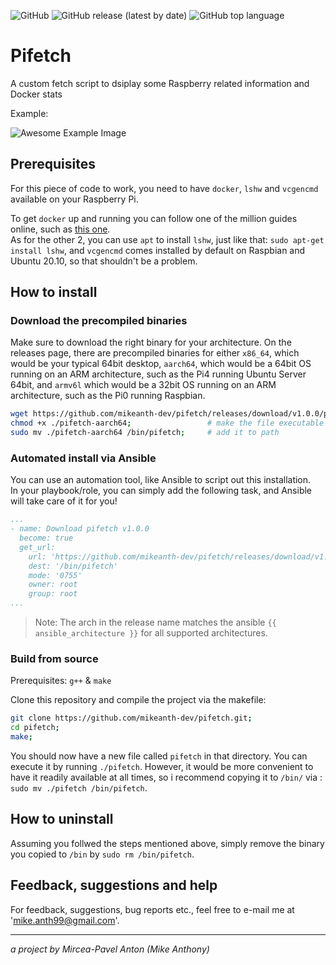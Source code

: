 
![GitHub](https://img.shields.io/github/license/mikeanth-dev/pifetch?style=for-the-badge)
![GitHub release (latest by date)](https://img.shields.io/github/v/release/mikeanth-dev/pifetch?style=for-the-badge)
![GitHub top language](https://img.shields.io/github/languages/top/mikeanth-dev/pifetch?style=for-the-badge)

# Pifetch

A custom fetch script to dsiplay some Raspberry related information and Docker stats

Example:

![Awesome Example Image](https://github.com/mikeanth-dvlp/pifetch/blob/master/assets/example.png)

## Prerequisites

For this piece of code to work, you need to have `docker`, `lshw` and `vcgencmd` available on your Raspberry Pi.

To get `docker` up and running you can follow one of the million guides online, such as [this one](https://dev.to/rohansawant/installing-docker-and-docker-compose-on-the-raspberry-pi-in-5-simple-steps-3mgl).  
As for the other 2, you can use `apt` to install `lshw`, just like that: `sudo apt-get install lshw`, and `vcgencmd` comes installed by default on Raspbian and Ubuntu 20.10, so that shouldn't be a problem.

## How to install

### Download the precompiled binaries

Make sure to download the right binary for your architecture. On the releases page, there are precompiled binaries for either `x86_64`, which would be your typical 64bit desktop, `aarch64`, which would be a 64bit OS running on an ARM architecture, such as the Pi4 running Ubuntu Server 64bit, and `armv6l` which would be a 32bit OS running on an ARM architecture, such as the Pi0 running Raspbian.

``` bash
wget https://github.com/mikeanth-dev/pifetch/releases/download/v1.0.0/pifetch-aarch64
chmod +x ./pifetch-aarch64;                 # make the file executable
sudo mv ./pifetch-aarch64 /bin/pifetch;     # add it to path
```

### Automated install via Ansible

You can use an automation tool, like Ansible to script out this installation.   
In your playbook/role, you can simply add the following task, and Ansible will take care of it for you!

``` yaml
...
- name: Download pifetch v1.0.0
  become: true
  get_url:
    url: 'https://github.com/mikeanth-dev/pifetch/releases/download/v1.0.0/pifetch-{{ ansible_architecture }}'
    dest: '/bin/pifetch'
    mode: '0755'
    owner: root
    group: root
...
```

> Note: The arch in the release name matches the ansible `{{ ansible_architecture }}` for all supported architectures.

### Build from source

Prerequisites: `g++` & `make`

Clone this repository and compile the project via the makefile:

``` bash
git clone https://github.com/mikeanth-dev/pifetch.git;
cd pifetch;
make;
```

You should now have a new file called `pifetch` in that directory. You can execute it by running `./pifetch`. However, it would be more convenient to have it readily available at all times, so i recommend copying it to `/bin/` via : `sudo mv ./pifetch /bin/pifetch`.

## How to uninstall

Assuming you follwed the steps mentioned above, simply remove the binary you copied to `/bin` by `sudo rm /bin/pifetch`.

## Feedback, suggestions and help

For feedback, suggestions, bug reports etc., feel free to e-mail me at 'mike.anth99@gmail.com'.

---

_a project by Mircea-Pavel Anton (Mike Anthony)_
